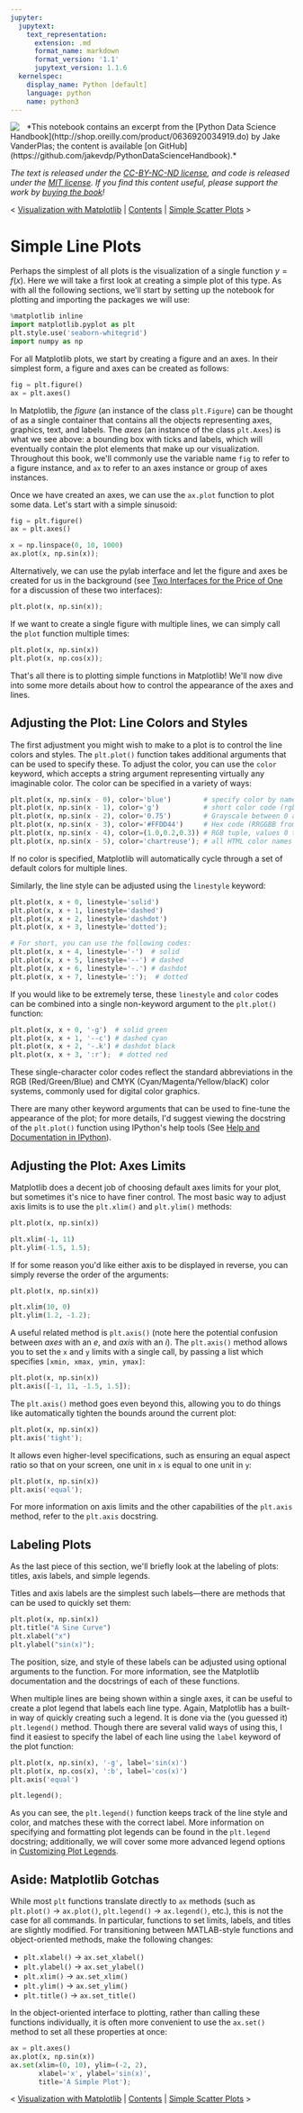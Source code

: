 ```yaml
---
jupyter:
  jupytext:
    text_representation:
      extension: .md
      format_name: markdown
      format_version: '1.1'
      jupytext_version: 1.1.6
  kernelspec:
    display_name: Python [default]
    language: python
    name: python3
---
```


<!--BOOK_INFORMATION-->
<img align="left" style="padding-right:10px;" src="figures/PDSH-cover-small.png">
*This notebook contains an excerpt from the [Python Data Science Handbook](http://shop.oreilly.com/product/0636920034919.do) by Jake VanderPlas; the content is available [on GitHub](https://github.com/jakevdp/PythonDataScienceHandbook).*

*The text is released under the [CC-BY-NC-ND license](https://creativecommons.org/licenses/by-nc-nd/3.0/us/legalcode), and code is released under the [MIT license](https://opensource.org/licenses/MIT). If you find this content useful, please support the work by [buying the book](http://shop.oreilly.com/product/0636920034919.do)!*


<!--NAVIGATION-->
< [Visualization with Matplotlib](04.00-Introduction-To-Matplotlib.ipynb) | [Contents](Index.ipynb) | [Simple Scatter Plots](04.02-Simple-Scatter-Plots.ipynb) >


# Simple Line Plots


Perhaps the simplest of all plots is the visualization of a single function $y = f(x)$.
Here we will take a first look at creating a simple plot of this type.
As with all the following sections, we'll start by setting up the notebook for plotting and  importing the packages we will use:

```python
%matplotlib inline
import matplotlib.pyplot as plt
plt.style.use('seaborn-whitegrid')
import numpy as np
```

For all Matplotlib plots, we start by creating a figure and an axes.
In their simplest form, a figure and axes can be created as follows:

```python
fig = plt.figure()
ax = plt.axes()
```

In Matplotlib, the *figure* (an instance of the class ``plt.Figure``) can be thought of as a single container that contains all the objects representing axes, graphics, text, and labels.
The *axes* (an instance of the class ``plt.Axes``) is what we see above: a bounding box with ticks and labels, which will eventually contain the plot elements that make up our visualization.
Throughout this book, we'll commonly use the variable name ``fig`` to refer to a figure instance, and ``ax`` to refer to an axes instance or group of axes instances.

Once we have created an axes, we can use the ``ax.plot`` function to plot some data. Let's start with a simple sinusoid:

```python
fig = plt.figure()
ax = plt.axes()

x = np.linspace(0, 10, 1000)
ax.plot(x, np.sin(x));
```

Alternatively, we can use the pylab interface and let the figure and axes be created for us in the background
(see [Two Interfaces for the Price of One](04.00-Introduction-To-Matplotlib.ipynb#Two-Interfaces-for-the-Price-of-One) for a discussion of these two interfaces):

```python
plt.plot(x, np.sin(x));
```

If we want to create a single figure with multiple lines, we can simply call the ``plot`` function multiple times:

```python
plt.plot(x, np.sin(x))
plt.plot(x, np.cos(x));
```

That's all there is to plotting simple functions in Matplotlib!
We'll now dive into some more details about how to control the appearance of the axes and lines.


## Adjusting the Plot: Line Colors and Styles


The first adjustment you might wish to make to a plot is to control the line colors and styles.
The ``plt.plot()`` function takes additional arguments that can be used to specify these.
To adjust the color, you can use the ``color`` keyword, which accepts a string argument representing virtually any imaginable color.
The color can be specified in a variety of ways:

```python
plt.plot(x, np.sin(x - 0), color='blue')        # specify color by name
plt.plot(x, np.sin(x - 1), color='g')           # short color code (rgbcmyk)
plt.plot(x, np.sin(x - 2), color='0.75')        # Grayscale between 0 and 1
plt.plot(x, np.sin(x - 3), color='#FFDD44')     # Hex code (RRGGBB from 00 to FF)
plt.plot(x, np.sin(x - 4), color=(1.0,0.2,0.3)) # RGB tuple, values 0 to 1
plt.plot(x, np.sin(x - 5), color='chartreuse'); # all HTML color names supported
```

If no color is specified, Matplotlib will automatically cycle through a set of default colors for multiple lines.

Similarly, the line style can be adjusted using the ``linestyle`` keyword:

```python
plt.plot(x, x + 0, linestyle='solid')
plt.plot(x, x + 1, linestyle='dashed')
plt.plot(x, x + 2, linestyle='dashdot')
plt.plot(x, x + 3, linestyle='dotted');

# For short, you can use the following codes:
plt.plot(x, x + 4, linestyle='-')  # solid
plt.plot(x, x + 5, linestyle='--') # dashed
plt.plot(x, x + 6, linestyle='-.') # dashdot
plt.plot(x, x + 7, linestyle=':');  # dotted
```

If you would like to be extremely terse, these ``linestyle`` and ``color`` codes can be combined into a single non-keyword argument to the ``plt.plot()`` function:

```python
plt.plot(x, x + 0, '-g')  # solid green
plt.plot(x, x + 1, '--c') # dashed cyan
plt.plot(x, x + 2, '-.k') # dashdot black
plt.plot(x, x + 3, ':r');  # dotted red
```

These single-character color codes reflect the standard abbreviations in the RGB (Red/Green/Blue) and CMYK (Cyan/Magenta/Yellow/blacK) color systems, commonly used for digital color graphics.

There are many other keyword arguments that can be used to fine-tune the appearance of the plot; for more details, I'd suggest viewing the docstring of the ``plt.plot()`` function using IPython's help tools (See [Help and Documentation in IPython](01.01-Help-And-Documentation.ipynb)).


## Adjusting the Plot: Axes Limits

Matplotlib does a decent job of choosing default axes limits for your plot, but sometimes it's nice to have finer control.
The most basic way to adjust axis limits is to use the ``plt.xlim()`` and ``plt.ylim()`` methods:

```python
plt.plot(x, np.sin(x))

plt.xlim(-1, 11)
plt.ylim(-1.5, 1.5);
```

If for some reason you'd like either axis to be displayed in reverse, you can simply reverse the order of the arguments:

```python
plt.plot(x, np.sin(x))

plt.xlim(10, 0)
plt.ylim(1.2, -1.2);
```

A useful related method is ``plt.axis()`` (note here the potential confusion between *axes* with an *e*, and *axis* with an *i*).
The ``plt.axis()`` method allows you to set the ``x`` and ``y`` limits with a single call, by passing a list which specifies ``[xmin, xmax, ymin, ymax]``:

```python
plt.plot(x, np.sin(x))
plt.axis([-1, 11, -1.5, 1.5]);
```

The ``plt.axis()`` method goes even beyond this, allowing you to do things like automatically tighten the bounds around the current plot:

```python
plt.plot(x, np.sin(x))
plt.axis('tight');
```

It allows even higher-level specifications, such as ensuring an equal aspect ratio so that on your screen, one unit in ``x`` is equal to one unit in ``y``:

```python
plt.plot(x, np.sin(x))
plt.axis('equal');
```

For more information on axis limits and the other capabilities of the ``plt.axis`` method, refer to the ``plt.axis`` docstring.


## Labeling Plots

As the last piece of this section, we'll briefly look at the labeling of plots: titles, axis labels, and simple legends.

Titles and axis labels are the simplest such labels—there are methods that can be used to quickly set them:

```python
plt.plot(x, np.sin(x))
plt.title("A Sine Curve")
plt.xlabel("x")
plt.ylabel("sin(x)");
```

The position, size, and style of these labels can be adjusted using optional arguments to the function.
For more information, see the Matplotlib documentation and the docstrings of each of these functions.


When multiple lines are being shown within a single axes, it can be useful to create a plot legend that labels each line type.
Again, Matplotlib has a built-in way of quickly creating such a legend.
It is done via the (you guessed it) ``plt.legend()`` method.
Though there are several valid ways of using this, I find it easiest to specify the label of each line using the ``label`` keyword of the plot function:

```python
plt.plot(x, np.sin(x), '-g', label='sin(x)')
plt.plot(x, np.cos(x), ':b', label='cos(x)')
plt.axis('equal')

plt.legend();
```

As you can see, the ``plt.legend()`` function keeps track of the line style and color, and matches these with the correct label.
More information on specifying and formatting plot legends can be found in the ``plt.legend`` docstring; additionally, we will cover some more advanced legend options in [Customizing Plot Legends](04.06-Customizing-Legends.ipynb).


## Aside: Matplotlib Gotchas

While most ``plt`` functions translate directly to ``ax`` methods (such as ``plt.plot()`` → ``ax.plot()``, ``plt.legend()`` → ``ax.legend()``, etc.), this is not the case for all commands.
In particular, functions to set limits, labels, and titles are slightly modified.
For transitioning between MATLAB-style functions and object-oriented methods, make the following changes:

- ``plt.xlabel()``  → ``ax.set_xlabel()``
- ``plt.ylabel()`` → ``ax.set_ylabel()``
- ``plt.xlim()``  → ``ax.set_xlim()``
- ``plt.ylim()`` → ``ax.set_ylim()``
- ``plt.title()`` → ``ax.set_title()``

In the object-oriented interface to plotting, rather than calling these functions individually, it is often more convenient to use the ``ax.set()`` method to set all these properties at once:

```python
ax = plt.axes()
ax.plot(x, np.sin(x))
ax.set(xlim=(0, 10), ylim=(-2, 2),
       xlabel='x', ylabel='sin(x)',
       title='A Simple Plot');
```

<!--NAVIGATION-->
< [Visualization with Matplotlib](04.00-Introduction-To-Matplotlib.ipynb) | [Contents](Index.ipynb) | [Simple Scatter Plots](04.02-Simple-Scatter-Plots.ipynb) >
